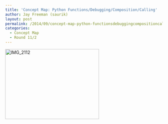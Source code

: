 ```yaml
---
title: 'Concept Map: Python Functions/Debugging/Composition/Calling'
author: Jay Freeman (saurik)
layout: post
permalink: /2014/09/concept-map-python-functionsdebuggingcompositioncalling/
categories:
  - Concept Map
  - Round 11/2
---
```

[<img class="alignnone size-medium wp-image-8849" alt="IMG_2112" src="http://teaching.software-carpentry.org/wp-content/uploads/2014/09/IMG_2112-300x225.jpg" width="300" height="225" />][1]

 [1]: http://teaching.software-carpentry.org/wp-content/uploads/2014/09/IMG_2112.jpg
